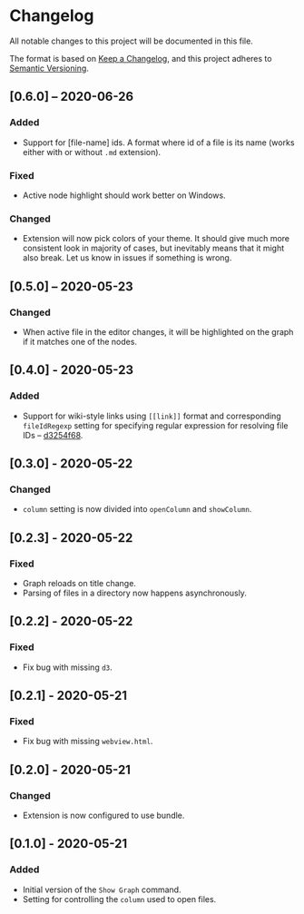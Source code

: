 # Changelog

All notable changes to this project will be documented in this file.

The format is based on [Keep a Changelog](https://keepachangelog.com/en/1.0.0/),
and this project adheres to [Semantic Versioning](https://semver.org/spec/v2.0.0.html).

## [0.6.0] – 2020-06-26

### Added

- Support for [file-name] ids. A format where id of a file is its name (works either with or without `.md` extension).

### Fixed

- Active node highlight should work better on Windows.

### Changed

- Extension will now pick colors of your theme. It should give much more consistent look in majority of cases, but inevitably means that it might also break. Let us know in issues if something is wrong.

## [0.5.0] – 2020-05-23

### Changed

- When active file in the editor changes, it will be highlighted on the graph if it matches one of the nodes.

## [0.4.0] - 2020-05-23

### Added

- Support for wiki-style links using `[[link]]` format and corresponding `fileIdRegexp` setting for specifying regular expression for resolving file IDs – [d3254f68](https://github.com/tchayen/markdown-links/commit/d3254f687c4cc0a9b11f218dddc5069bb4898cbe).

## [0.3.0] - 2020-05-22

### Changed

- `column` setting is now divided into `openColumn` and `showColumn`.

## [0.2.3] - 2020-05-22

### Fixed

- Graph reloads on title change.
- Parsing of files in a directory now happens asynchronously.

## [0.2.2] - 2020-05-22

### Fixed

- Fix bug with missing `d3`.

## [0.2.1] - 2020-05-21

### Fixed

- Fix bug with missing `webview.html`.

## [0.2.0] - 2020-05-21

### Changed

- Extension is now configured to use bundle.

## [0.1.0] - 2020-05-21

### Added

- Initial version of the `Show Graph` command.
- Setting for controlling the `column` used to open files.
